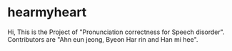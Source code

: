 # hearmyheart
Hi, This is the Project of "Pronunciation correctness for Speech disorder".<BR>
Contributors are "Ahn eun jeong, Byeon Har rin and Han mi hee".<BR>
